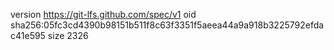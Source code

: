 version https://git-lfs.github.com/spec/v1
oid sha256:05fc3cd4390b98151b511f8c63f3351f5aeea44a9a918b3225792efdac41e595
size 2326

